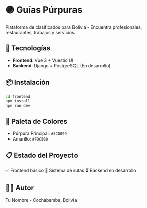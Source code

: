 # 🟣 Guías Púrpuras

Plataforma de clasificados para Bolivia - Encuentra profesionales, restaurantes, trabajos y servicios.

## 🚀 Tecnologías

- **Frontend**: Vue 3 + Vuestic UI
- **Backend**: Django + PostgreSQL (En desarrollo)

## 📦 Instalación
```bash
cd frontend
npm install
npm run dev
```

## 🎨 Paleta de Colores

- Púrpura Principal: `#5C0099`
- Amarillo: `#FDC500`

## 📋 Estado del Proyecto

✅ Frontend básico
🔄 Sistema de rutas
⏳ Backend en desarrollo

## 👨‍💻 Autor

Tu Nombre - Cochabamba, Bolivia